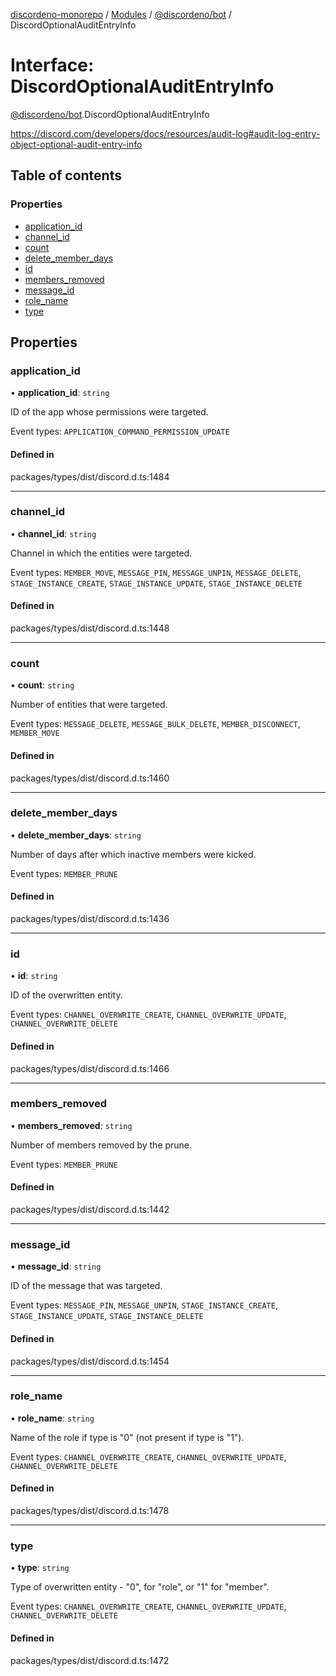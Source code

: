 [discordeno-monorepo](../README.md) / [Modules](../modules.md) / [@discordeno/bot](../modules/discordeno_bot.md) / DiscordOptionalAuditEntryInfo

# Interface: DiscordOptionalAuditEntryInfo

[@discordeno/bot](../modules/discordeno_bot.md).DiscordOptionalAuditEntryInfo

https://discord.com/developers/docs/resources/audit-log#audit-log-entry-object-optional-audit-entry-info

## Table of contents

### Properties

- [application_id](discordeno_bot.DiscordOptionalAuditEntryInfo.md#application_id)
- [channel_id](discordeno_bot.DiscordOptionalAuditEntryInfo.md#channel_id)
- [count](discordeno_bot.DiscordOptionalAuditEntryInfo.md#count)
- [delete_member_days](discordeno_bot.DiscordOptionalAuditEntryInfo.md#delete_member_days)
- [id](discordeno_bot.DiscordOptionalAuditEntryInfo.md#id)
- [members_removed](discordeno_bot.DiscordOptionalAuditEntryInfo.md#members_removed)
- [message_id](discordeno_bot.DiscordOptionalAuditEntryInfo.md#message_id)
- [role_name](discordeno_bot.DiscordOptionalAuditEntryInfo.md#role_name)
- [type](discordeno_bot.DiscordOptionalAuditEntryInfo.md#type)

## Properties

### application_id

• **application_id**: `string`

ID of the app whose permissions were targeted.

Event types: `APPLICATION_COMMAND_PERMISSION_UPDATE`

#### Defined in

packages/types/dist/discord.d.ts:1484

---

### channel_id

• **channel_id**: `string`

Channel in which the entities were targeted.

Event types: `MEMBER_MOVE`, `MESSAGE_PIN`, `MESSAGE_UNPIN`, `MESSAGE_DELETE`, `STAGE_INSTANCE_CREATE`, `STAGE_INSTANCE_UPDATE`, `STAGE_INSTANCE_DELETE`

#### Defined in

packages/types/dist/discord.d.ts:1448

---

### count

• **count**: `string`

Number of entities that were targeted.

Event types: `MESSAGE_DELETE`, `MESSAGE_BULK_DELETE`, `MEMBER_DISCONNECT`, `MEMBER_MOVE`

#### Defined in

packages/types/dist/discord.d.ts:1460

---

### delete_member_days

• **delete_member_days**: `string`

Number of days after which inactive members were kicked.

Event types: `MEMBER_PRUNE`

#### Defined in

packages/types/dist/discord.d.ts:1436

---

### id

• **id**: `string`

ID of the overwritten entity.

Event types: `CHANNEL_OVERWRITE_CREATE`, `CHANNEL_OVERWRITE_UPDATE`, `CHANNEL_OVERWRITE_DELETE`

#### Defined in

packages/types/dist/discord.d.ts:1466

---

### members_removed

• **members_removed**: `string`

Number of members removed by the prune.

Event types: `MEMBER_PRUNE`

#### Defined in

packages/types/dist/discord.d.ts:1442

---

### message_id

• **message_id**: `string`

ID of the message that was targeted.

Event types: `MESSAGE_PIN`, `MESSAGE_UNPIN`, `STAGE_INSTANCE_CREATE`, `STAGE_INSTANCE_UPDATE`, `STAGE_INSTANCE_DELETE`

#### Defined in

packages/types/dist/discord.d.ts:1454

---

### role_name

• **role_name**: `string`

Name of the role if type is "0" (not present if type is "1").

Event types: `CHANNEL_OVERWRITE_CREATE`, `CHANNEL_OVERWRITE_UPDATE`, `CHANNEL_OVERWRITE_DELETE`

#### Defined in

packages/types/dist/discord.d.ts:1478

---

### type

• **type**: `string`

Type of overwritten entity - "0", for "role", or "1" for "member".

Event types: `CHANNEL_OVERWRITE_CREATE`, `CHANNEL_OVERWRITE_UPDATE`, `CHANNEL_OVERWRITE_DELETE`

#### Defined in

packages/types/dist/discord.d.ts:1472
